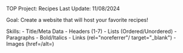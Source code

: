 TOP
Project: Recipes
Last Update: 11/08/2024

Goal: Create a website that will host your favorite recipes!

Skills:
    - Title/Meta Data
    - Headers (1-7)
    - Lists (Ordered/Unordered)
    - Paragraphs
    - Bold/Italics
    - Links (rel="noreferrer"/ target="_blank")
    - Images (href=/alt=)



